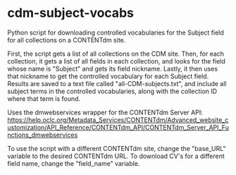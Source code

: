 # cdm-subject-vocabs

Python script for downloading controlled vocabularies for the Subject field for all collections on a CONTENTdm site.

First, the script gets a list of all collections on the CDM site. Then, for each collection, it gets a list of all fields in each collection, and looks for the field whose name is "Subject" and gets its field nickname.  Lastly, it then uses that nickname to get the controlled vocabulary for each Subject field.  Results are saved to a text file called "all-CDM-subjects.txt", and include all subject terms in the controlled vocabularies, along with the collection ID where that term is found.

Uses the dmwebservices wrapper for the CONTENTdm Server API: https://help.oclc.org/Metadata_Services/CONTENTdm/Advanced_website_customization/API_Reference/CONTENTdm_API/CONTENTdm_Server_API_Functions_dmwebservices

To use the script with a different CONTENTdm site, change the "base_URL" variable to the desired CONTENTdm URL.  To download CV's for a different field name, change the "field_name" variable.
